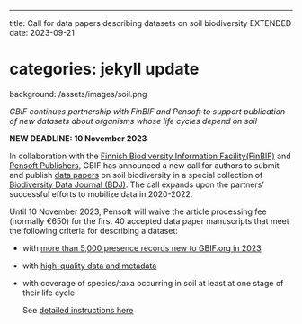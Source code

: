 ---
title: Call for data papers describing datasets on soil biodiversity EXTENDED
date:   2023-09-21
# categories: jekyll update
background: /assets/images/soil.png

*GBIF continues partnership with FinBIF and Pensoft to support publication of new datasets about organisms whose life cycles depend on soil*

**NEW DEADLINE: 10 November 2023**

In collaboration with the [Finnish Biodiversity Information Facility(FinBIF)](https://laji.fi/en) and [Pensoft Publishers](https://pensoft.net/), 
GBIF has announced a new call for authors to submit and publish [data papers](https://www.gbif.org/data-papers) on soil biodiversity in a special 
collection of [Biodiversity Data Journal (BDJ)](https://bdj.pensoft.net/). The call expands upon the partners’ successful efforts to mobilize data 
in 2020-2022.

Until 10 November 2023, Pensoft will waive the article processing fee (normally €650) for the first 40 accepted data paper manuscripts that meet
the following criteria for describing a dataset:

- with [more than 5,000 presence records new to GBIF.org in 2023](https://www.gbif.org/news/232EKewXfNDeh0U7vAUbsG/dig-deep-and-share-call-for-data-papers-describing-datasets-on-soil-biodiversity-extended#records)
- with [high-quality data and metadata](https://www.gbif.org/news/232EKewXfNDeh0U7vAUbsG/dig-deep-and-share-call-for-data-papers-describing-datasets-on-soil-biodiversity-extended#quality)
- with coverage of species/taxa occurring in soil at least at one stage of their life cycle

  See [detailed instructions here](https://www.gbif.org/news/232EKewXfNDeh0U7vAUbsG/dig-deep-and-share-call-for-data-papers-describing-datasets-on-soil-biodiversity-extended)
  
